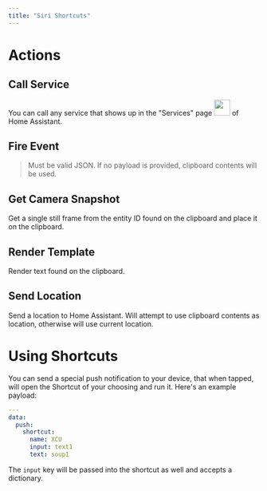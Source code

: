 ```yaml
---
title: "Siri Shortcuts"
---
```




# Actions

## Call Service
You can call any service that shows up in the "Services" page <img src="https://www.home-assistant.io/images/screenshots/developer-tool-services-icon.png" width="32" height="32"> of Home Assistant. 

## Fire Event

> Must be valid JSON. If no payload is provided, clipboard contents will be used.

## Get Camera Snapshot
Get a single still frame from the entity ID found on the clipboard and place it on the clipboard.

## Render Template
Render text found on the clipboard.

## Send Location
Send a location to Home Assistant. Will attempt to use clipboard contents as location, otherwise will use current location.

# Using Shortcuts

You can send a special push notification to your device, that when tapped, will open the Shortcut of your choosing and run it. Here's an example payload:

```yaml
---
data:
  push:
    shortcut:
      name: XCU
      input: text1
      text: soup1
```

The `input` key will be passed into the shortcut as well and accepts a dictionary.
